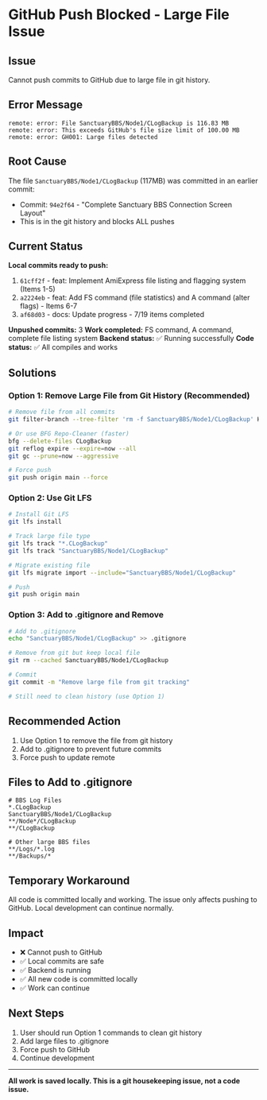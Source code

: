 # GitHub Push Blocked - Large File Issue

## Issue
Cannot push commits to GitHub due to large file in git history.

## Error Message
```
remote: error: File SanctuaryBBS/Node1/CLogBackup is 116.83 MB
remote: error: This exceeds GitHub's file size limit of 100.00 MB
remote: error: GH001: Large files detected
```

## Root Cause
The file `SanctuaryBBS/Node1/CLogBackup` (117MB) was committed in an earlier commit:
- Commit: `94e2f64` - "Complete Sanctuary BBS Connection Screen Layout"
- This is in the git history and blocks ALL pushes

## Current Status
**Local commits ready to push:**
1. `61cff2f` - feat: Implement AmiExpress file listing and flagging system (Items 1-5)
2. `a2224eb` - feat: Add FS command (file statistics) and A command (alter flags) - Items 6-7
3. `af68d03` - docs: Update progress - 7/19 items completed

**Unpushed commits:** 3
**Work completed:** FS command, A command, complete file listing system
**Backend status:** ✅ Running successfully
**Code status:** ✅ All compiles and works

## Solutions

### Option 1: Remove Large File from Git History (Recommended)
```bash
# Remove file from all commits
git filter-branch --tree-filter 'rm -f SanctuaryBBS/Node1/CLogBackup' HEAD

# Or use BFG Repo-Cleaner (faster)
bfg --delete-files CLogBackup
git reflog expire --expire=now --all
git gc --prune=now --aggressive

# Force push
git push origin main --force
```

### Option 2: Use Git LFS
```bash
# Install Git LFS
git lfs install

# Track large file type
git lfs track "*.CLogBackup"
git lfs track "SanctuaryBBS/Node1/CLogBackup"

# Migrate existing file
git lfs migrate import --include="SanctuaryBBS/Node1/CLogBackup"

# Push
git push origin main
```

### Option 3: Add to .gitignore and Remove
```bash
# Add to .gitignore
echo "SanctuaryBBS/Node1/CLogBackup" >> .gitignore

# Remove from git but keep local file
git rm --cached SanctuaryBBS/Node1/CLogBackup

# Commit
git commit -m "Remove large file from git tracking"

# Still need to clean history (use Option 1)
```

## Recommended Action
1. Use Option 1 to remove the file from git history
2. Add to .gitignore to prevent future commits
3. Force push to update remote

## Files to Add to .gitignore
```
# BBS Log Files
*.CLogBackup
SanctuaryBBS/Node1/CLogBackup
**/Node*/CLogBackup
**/CLogBackup

# Other large BBS files
**/Logs/*.log
**/Backups/*
```

## Temporary Workaround
All code is committed locally and working. The issue only affects pushing to GitHub. Local development can continue normally.

## Impact
- ❌ Cannot push to GitHub
- ✅ Local commits are safe
- ✅ Backend is running
- ✅ All new code is committed locally
- ✅ Work can continue

## Next Steps
1. User should run Option 1 commands to clean git history
2. Add large files to .gitignore
3. Force push to GitHub
4. Continue development

---

**All work is saved locally. This is a git housekeeping issue, not a code issue.**
